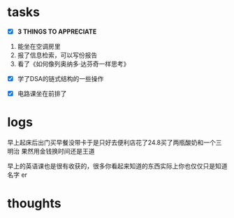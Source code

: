 # tasks
- [x] **3 THINGS TO APPRECIATE**
1. 能坐在空调房里
2. 报了信息检索，可以写份报告
3. 看了《如何像列奥纳多·达芬奇一样思考》
- [x] 学了DSA的链式结构的一些操作
- [x] 电路课坐在前排了


# logs
早上起床后出门买早餐没带卡于是只好去便利店花了24.8买了两瓶酸奶和一个三明治
果然用金钱换时间还是王道

早上的英语课也是很有收获的，很多你看起来知道的东西实际上你也仅仅只是知道名字
er




# thoughts
